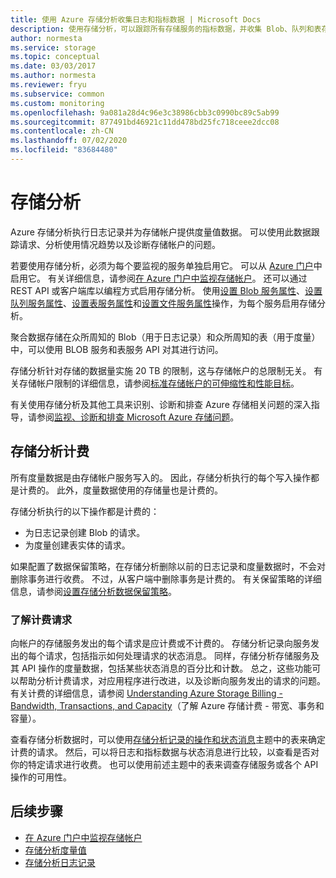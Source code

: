 ```yaml
---
title: 使用 Azure 存储分析收集日志和指标数据 | Microsoft Docs
description: 使用存储分析，可以跟踪所有存储服务的指标数据，并收集 Blob、队列和表存储的日志。
author: normesta
ms.service: storage
ms.topic: conceptual
ms.date: 03/03/2017
ms.author: normesta
ms.reviewer: fryu
ms.subservice: common
ms.custom: monitoring
ms.openlocfilehash: 9a081a28d4c96e3c38986cbb3c0990bc89c5ab99
ms.sourcegitcommit: 877491bd46921c11dd478bd25fc718ceee2dcc08
ms.contentlocale: zh-CN
ms.lasthandoff: 07/02/2020
ms.locfileid: "83684480"
---
```

# <a name="storage-analytics"></a>存储分析

Azure 存储分析执行日志记录并为存储帐户提供度量值数据。 可以使用此数据跟踪请求、分析使用情况趋势以及诊断存储帐户的问题。

若要使用存储分析，必须为每个要监视的服务单独启用它。 可以从 [Azure 门户](https://portal.azure.com)中启用它。 有关详细信息，请参阅[在 Azure 门户中监视存储帐户](storage-monitor-storage-account.md)。 还可以通过 REST API 或客户端库以编程方式启用存储分析。 使用[设置 Blob 服务属性](/rest/api/storageservices/set-blob-service-properties)、[设置队列服务属性](/rest/api/storageservices/set-queue-service-properties)、[设置表服务属性](/rest/api/storageservices/set-table-service-properties)和[设置文件服务属性](/rest/api/storageservices/Get-File-Service-Properties)操作，为每个服务启用存储分析。

聚合数据存储在众所周知的 Blob（用于日志记录）和众所周知的表（用于度量）中，可以使用 BLOB 服务和表服务 API 对其进行访问。

存储分析针对存储的数据量实施 20 TB 的限制，这与存储帐户的总限制无关。 有关存储帐户限制的详细信息，请参阅[标准存储帐户的可伸缩性和性能目标](scalability-targets-standard-account.md)。

有关使用存储分析及其他工具来识别、诊断和排查 Azure 存储相关问题的深入指导，请参阅[监视、诊断和排查 Microsoft Azure 存储问题](storage-monitoring-diagnosing-troubleshooting.md)。

## <a name="billing-for-storage-analytics"></a>存储分析计费

所有度量数据是由存储帐户服务写入的。 因此，存储分析执行的每个写入操作都是计费的。 此外，度量数据使用的存储量也是计费的。

存储分析执行的以下操作都是计费的：

* 为日志记录创建 Blob 的请求。
* 为度量创建表实体的请求。

如果配置了数据保留策略，在存储分析删除以前的日志记录和度量数据时，不会对删除事务进行收费。 不过，从客户端中删除事务是计费的。 有关保留策略的详细信息，请参阅[设置存储分析数据保留策略](https://msdn.microsoft.com/library/azure/hh343263.aspx)。

### <a name="understanding-billable-requests"></a>了解计费请求

向帐户的存储服务发出的每个请求是应计费或不计费的。 存储分析记录向服务发出的每个请求，包括指示如何处理请求的状态消息。 同样，存储分析存储服务及其 API 操作的度量数据，包括某些状态消息的百分比和计数。 总之，这些功能可以帮助分析计费请求，对应用程序进行改进，以及诊断向服务发出的请求的问题。 有关计费的详细信息，请参阅 [Understanding Azure Storage Billing - Bandwidth, Transactions, and Capacity](https://docs.microsoft.com/archive/blogs/windowsazurestorage/understanding-windows-azure-storage-billing-bandwidth-transactions-and-capacity)（了解 Azure 存储计费 - 带宽、事务和容量）。

查看存储分析数据时，可以使用[存储分析记录的操作和状态消息](/rest/api/storageservices/storage-analytics-logged-operations-and-status-messages)主题中的表来确定计费的请求。 然后，可以将日志和指标数据与状态消息进行比较，以查看是否对你的特定请求进行收费。 也可以使用前述主题中的表来调查存储服务或各个 API 操作的可用性。

## <a name="next-steps"></a>后续步骤
* [在 Azure 门户中监视存储帐户](storage-monitor-storage-account.md)
* [存储分析度量值](storage-analytics-metrics.md)
* [存储分析日志记录](storage-analytics-logging.md)
